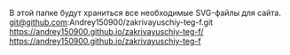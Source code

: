 В этой папке будут храниться все необходимые SVG-файлы для сайта.
git@github.com:Andrey150900/zakrivayuschiy-teg-f.git
https://andrey150900.github.io/zakrivayuschiy-teg-f/
https://andrey150900.github.io/zakrivayuschiy-teg-f